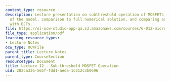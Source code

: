 ```yaml
---
content_type: resource
description: Lecture presentation on subthreshold operation of MOSFETs, development
  of the model, comparison to full numerical solution, and comparing and contrasting
  with BJTs.
file: https://ol-ocw-studio-app-qa.s3.amazonaws.com/courses/6-012-microelectronic-devices-and-circuits-fall-2009/282ca336565ffdd1aeda1c212c3b0696_MIT6_012F09_lec12.pdf
file_type: application/pdf
learning_resource_types:
- Lecture Notes
ocw_type: OCWFile
parent_title: Lecture Notes
parent_type: CourseSection
resourcetype: Document
title: Lecture 12 - Sub-threshold MOSFET Operation
uid: 282ca336-565f-fdd1-aeda-1c212c3b0696
---
```

